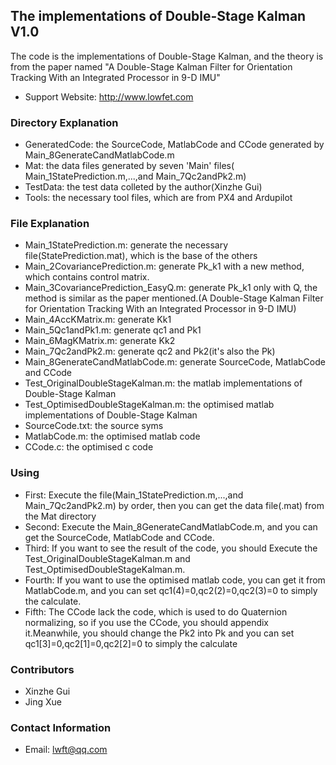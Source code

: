 ## The implementations of Double-Stage Kalman V1.0 ##

The code is the implementations of Double-Stage Kalman, and the theory is from the paper named "A Double-Stage Kalman Filter for Orientation Tracking With an Integrated Processor in 9-D IMU"

  * Support Website: http://www.lowfet.com

### Directory Explanation

  * GeneratedCode: the SourceCode, MatlabCode and CCode generated by Main_8GenerateCandMatlabCode.m
  * Mat: the data files generated by seven 'Main' files( Main_1StatePrediction.m,...,and Main_7Qc2andPk2.m)
  * TestData: the test data colleted by the author(Xinzhe Gui)
  * Tools: the necessary tool files, which are from PX4 and Ardupilot

### File Explanation

  * Main_1StatePrediction.m: generate the necessary file(StatePrediction.mat), which is the base of the others
  * Main_2CovariancePrediction.m: generate Pk_k1 with a new method, which contains control matrix.
  * Main_3CovariancePrediction_EasyQ.m: generate Pk_k1 only with Q, the method is similar as the paper mentioned.(A Double-Stage Kalman Filter for Orientation Tracking With an Integrated Processor in 9-D IMU)
  * Main_4AccKMatrix.m: generate Kk1
  * Main_5Qc1andPk1.m: generate qc1 and Pk1
  * Main_6MagKMatrix.m: generate Kk2
  * Main_7Qc2andPk2.m: generate qc2 and Pk2(it's also the Pk)
  * Main_8GenerateCandMatlabCode.m: generate SourceCode, MatlabCode and CCode
  * Test_OriginalDoubleStageKalman.m: the matlab implementations of Double-Stage Kalman
  * Test_OptimisedDoubleStageKalman.m: the optimised matlab implementations of Double-Stage Kalman
  * SourceCode.txt: the source syms
  * MatlabCode.m: the optimised matlab code
  * CCode.c: the optimised c code
  
### Using
  * First: Execute the file(Main_1StatePrediction.m,...,and Main_7Qc2andPk2.m) by order, then you can get the data file(.mat) from the Mat directory
  * Second: Execute the Main_8GenerateCandMatlabCode.m, and you can get the SourceCode, MatlabCode and CCode.
  * Third: If you want to see the result of the code, you should Execute the Test_OriginalDoubleStageKalman.m and Test_OptimisedDoubleStageKalman.m.
  * Fourth: If you want to use the optimised matlab code, you can get it from MatlabCode.m, and you can set qc1(4)=0,qc2(2)=0,qc2(3)=0 to simply the calculate.
  * Fifth: The CCode lack the code, which is used to do Quaternion normalizing, so if you use the CCode, you should appendix it.Meanwhile, you should change the Pk2 into Pk and you can set qc1[3]=0,qc2[1]=0,qc2[2]=0 to simply the calculate
  
### Contributors

  * Xinzhe Gui
  * Jing Xue
  
### Contact Information

  * Email: lwft@qq.com